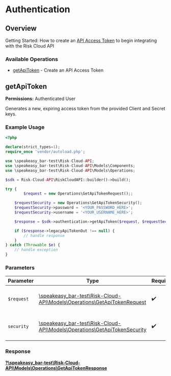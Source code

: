 # Authentication


## Overview

Getting Started: How to create an [API Access Token](https://www.logicgate.com/developer/risk-cloud-api-authentication/) to begin integrating with the Risk Cloud API

### Available Operations

* [getApiToken](#getapitoken) - Create an API Access Token

## getApiToken

**Permissions:** Authenticated User

Generates a new, expiring access token from the provided Client and Secret keys.

### Example Usage

```php
<?php

declare(strict_types=1);
require_once 'vendor/autoload.php';

use \speakeasy_bar-test\Risk-Cloud-API;
use \speakeasy_bar-test\Risk-Cloud-API\Models\Components;
use \speakeasy_bar-test\Risk-Cloud-API\Models\Operations;

$sdk = Risk-Cloud-API\RiskCloudAPI::builder()->build();

try {
        $request = new Operations\GetApiTokenRequest();;

    $requestSecurity = new Operations\GetApiTokenSecurity();
    $requestSecurity->password = '<YOUR_PASSWORD_HERE>';
    $requestSecurity->username = '<YOUR_USERNAME_HERE>';

    $response = $sdk->authentication->getApiToken($request, $requestSecurity);

    if ($response->legacyApiTokenOut !== null) {
        // handle response
    }
} catch (Throwable $e) {
    // handle exception
}
```

### Parameters

| Parameter                                                                                                                  | Type                                                                                                                       | Required                                                                                                                   | Description                                                                                                                |
| -------------------------------------------------------------------------------------------------------------------------- | -------------------------------------------------------------------------------------------------------------------------- | -------------------------------------------------------------------------------------------------------------------------- | -------------------------------------------------------------------------------------------------------------------------- |
| `$request`                                                                                                                 | [\speakeasy_bar-test\Risk-Cloud-API\Models\Operations\GetApiTokenRequest](../../Models/Operations/GetApiTokenRequest.md)   | :heavy_check_mark:                                                                                                         | The request object to use for the request.                                                                                 |
| `security`                                                                                                                 | [\speakeasy_bar-test\Risk-Cloud-API\Models\Operations\GetApiTokenSecurity](../../Models/Operations/GetApiTokenSecurity.md) | :heavy_check_mark:                                                                                                         | The security requirements to use for the request.                                                                          |


### Response

**[?\speakeasy_bar-test\Risk-Cloud-API\Models\Operations\GetApiTokenResponse](../../Models/Operations/GetApiTokenResponse.md)**

